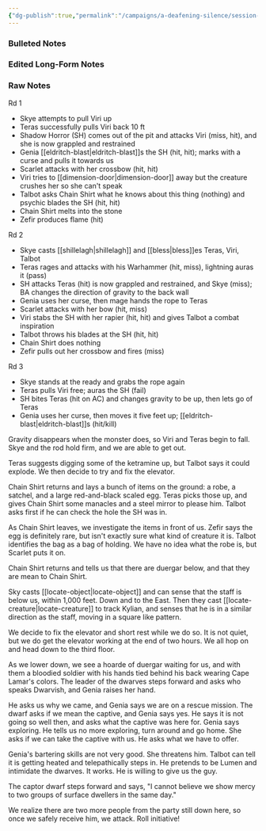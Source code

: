 ```yaml
---
{"dg-publish":true,"permalink":"/campaigns/a-deafening-silence/session-notes/session-47/"}
---
```


### Bulleted Notes

### Edited Long-Form Notes 

### Raw Notes
 Rd 1
 - Skye attempts to pull Viri up
 - Teras successfully pulls Viri back 10 ft
 - Shadow Horror (SH) comes out of the pit and attacks Viri (miss, hit), and she is now grappled and restrained
 - Genia [[eldritch-blast\|eldritch-blast]]s the SH (hit, hit); marks with a curse and pulls it towards us
 - Scarlet attacks with her crossbow (hit, hit)
 - Viri tries to [[dimension-door\|dimension-door]] away but the creature crushes her so she can't speak 
 - Talbot asks Chain Shirt what he knows about this thing (nothing) and psychic blades the SH (hit, hit)
 - Chain Shirt melts into the stone 
 - Zefir produces flame (hit)

Rd 2
- Skye casts [[shillelagh\|shillelagh]] and [[bless\|bless]]es Teras, Viri, Talbot
- Teras rages and attacks with his Warhammer (hit, miss), lightning auras it (pass)
- SH attacks Teras (hit) is now grappled and restrained, and Skye (miss); BA changes the direction of gravity to the back wall
- Genia uses her curse, then mage hands the rope to Teras 
- Scarlet attacks with her bow (hit, miss)
- Viri stabs the SH with her rapier (hit, hit) and gives Talbot a combat inspiration 
- Talbot throws his blades at the SH (hit, hit)
- Chain Shirt does nothing
- Zefir pulls out her crossbow and fires (miss)

Rd 3
- Skye stands at the ready and grabs the rope again
- Teras pulls Viri free; auras the SH (fail)
- SH bites Teras (hit on AC) and changes gravity to be up, then lets go of Teras
- Genia uses her curse, then moves it five feet up; [[eldritch-blast\|eldritch-blast]]s (hit/kill)

Gravity disappears when the monster does, so Viri and Teras begin to fall. Skye and the rod hold firm, and we are able to get out.

Teras suggests digging some of the ketramine up, but Talbot says it could explode. We then decide to try and fix the elevator.

Chain Shirt returns and lays a bunch of items on the ground: a robe, a satchel, and a large red-and-black scaled egg. Teras picks those up, and gives Chain Shirt some manacles and a steel mirror to please him. Talbot asks first if he can check the hole the SH was in.

As Chain Shirt leaves, we investigate the items in front of us. Zefir says the egg is definitely rare, but isn't exactly sure what kind of creature it is. Talbot identifies the bag as a bag of holding. We have no idea what the robe is, but Scarlet puts it on.

Chain Shirt returns and tells us that there are duergar below, and that they are mean to Chain Shirt. 

Sky casts [[locate-object\|locate-object]] and can sense that the staff is below us, within 1,000 feet. Down and to the East. Then they cast [[locate-creature\|locate-creature]] to track Kylian, and senses that he is in a similar direction as the staff, moving in a square like pattern.

We decide to fix the elevator and short rest while we do so. It is not quiet, but we do get the elevator working at the end of two hours. We all hop on and head down to the third floor.

As we lower down, we see a hoarde of duergar waiting for us, and with them a bloodied soldier with his hands tied behind his back wearing Cape Lamar's colors. The leader of the dwarves steps forward and asks who speaks Dwarvish, and Genia raises her hand. 

He asks us why we came, and Genia says we are on a rescue mission. The dwarf asks if we mean the captive, and Genia says yes. He says it is not going so well then, and asks what the captive was here for. Genia says exploring. He tells us no more exploring, turn around and go home. She asks if we can take the captive with us. He asks what we have to offer.

Genia's bartering skills are not very good. She threatens him. Talbot can tell it is getting heated and telepathically steps in. He pretends to be Lumen and intimidate the dwarves. It works. He is willing to give us the guy.

The captor dwarf steps forward and says, "I cannot believe we show mercy to two groups of surface dwellers in the same day."

We realize there are two more people from the party still down here, so once we safely receive him, we attack. Roll initiative!